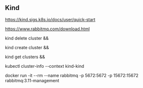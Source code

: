 ## Kind

https://kind.sigs.k8s.io/docs/user/quick-start

https://www.rabbitmq.com/download.html

kind delete cluster &&

kind create cluster &&
 
kind get clusters &&

kubectl cluster-info --context kind-kind 

docker run -it --rm --name rabbitmq -p 5672:5672 -p 15672:15672 rabbitmq:3.11-management

